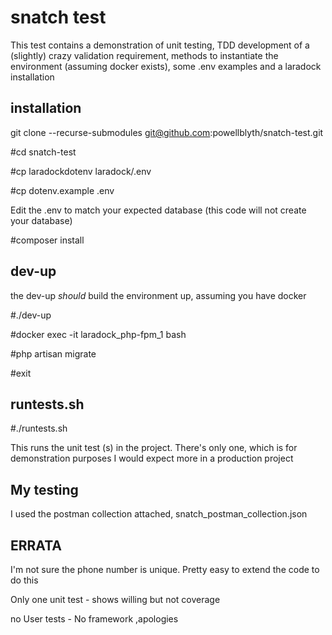 # snatch test

This test contains a demonstration of unit testing, TDD development of a (slightly) crazy validation requirement,
methods to instantiate the environment (assuming docker exists), some .env examples and a laradock installation

## installation
git clone  --recurse-submodules git@github.com:powellblyth/snatch-test.git

#cd snatch-test

#cp laradockdotenv laradock/.env

#cp dotenv.example .env

Edit the .env to match your expected database (this code will not create your database)

#composer install


## dev-up
the dev-up _should_ build the environment up, assuming you have docker

#./dev-up

#docker exec -it laradock_php-fpm_1 bash

#php artisan migrate

#exit

## runtests.sh 

#./runtests.sh 

This runs the unit test (s) in the project. There's only one, which is for demonstration purposes
I would expect more in a production project

## My testing
I used the postman collection attached, snatch_postman_collection.json


## ERRATA
I'm not sure the phone number is unique. Pretty easy to extend the code to do this

Only one unit test - shows willing but not coverage

no User tests - No framework ,apologies